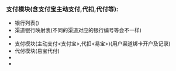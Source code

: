 

### 支付模块(含支付宝主动支付,代扣,代付等):
* 银行列表()
* 渠道银行映射表(不同的渠道对应的银行编号等会不一样)
* 
* 支付模块(主动支付<支付宝>,代扣<易宝>)(用户渠道绑卡开户及记录)
* 代付模块(易宝代付)
* 
* 

